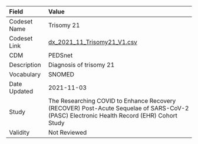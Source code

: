 |Field        |Value                                                                                                                                    |
|:------------|:----------------------------------------------------------------------------------------------------------------------------------------|
|Codeset Name |Trisomy 21                                                                                                                               |
|Codeset Link |[dx_2021_11_Trisomy21_V1.csv](https://github.com/PEDSnet/Variable-Dictionary/blob/main/conditions/dx_2021_11_Trisomy21_V1.csv)           |
|CDM          |PEDSnet                                                                                                                                  |
|Description  |Diagnosis of trisomy 21                                                                                                                  |
|Vocabulary   |SNOMED                                                                                                                                   |
|Date Updated |2021-11-03                                                                                                                               |
|Study        |The Researching COVID to Enhance Recovery (RECOVER) Post-Acute Sequelae of SARS-CoV-2 (PASC) Electronic Health Record (EHR) Cohort Study |
|Validity     |Not Reviewed                                                                                                                             |
